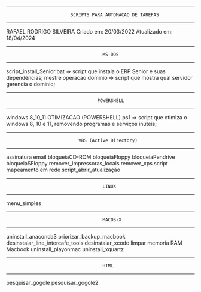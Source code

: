 -----------------------------------------------------------------------------------------
							SCRIPTS PARA AUTOMAÇAO DE TAREFAS
-----------------------------------------------------------------------------------------

RAFAEL RODRIGO SILVEIRA
Criado em: 20/03/2022
Atualizado em: 18/04/2024

-----------------------------------------------------------------------------------------
										MS-DOS
-----------------------------------------------------------------------------------------
script_install_Senior.bat => script que instala o ERP Senior e suas dependências;
mestre operacao dominio => script que mostra qual servidor gerencia o dominio;



-----------------------------------------------------------------------------------------
									  POWERSHELL
-----------------------------------------------------------------------------------------

windows 8_10_11 OTIMIZACAO (POWERSHELL).ps1 => script que otimiza o windows 8, 10 e 11, 
removendo programas e serviços inúteis;



-----------------------------------------------------------------------------------------
							   VBS (Active Directory)
-----------------------------------------------------------------------------------------
assinatura email
bloqueiaCD-ROM
bloqueiaFloppy
bloqueiaPendrive
bloqueiaSFloppy
remover_impressoras_locais
remover_xps
script mapeamento em rede
script_abrir_atualização

-----------------------------------------------------------------------------------------
										LINUX
-----------------------------------------------------------------------------------------
menu_simples



-----------------------------------------------------------------------------------------
									    MACOS-X
-----------------------------------------------------------------------------------------
uninstall_anaconda3
priorizar_backup_macbook
desinstalar_line_intercafe_tools
desinstalar_xcode
limpar memoria RAM Macbook
uninstall_playonmac
uninstall_xquartz

-----------------------------------------------------------------------------------------
									    HTML
-----------------------------------------------------------------------------------------
pesquisar_gogole
pesquisar_gogole2